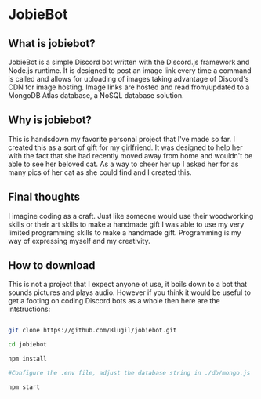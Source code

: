 # JobieBot

## What is jobiebot?

JobieBot is a simple Discord bot written with the Discord.js framework and Node.js runtime. It is designed to post an image link every time a command is called and allows for uploading of images taking advantage of Discord's CDN for image hosting. Image links are hosted and read from/updated to a MongoDB Atlas database, a NoSQL database solution.

## Why is jobiebot?

This is handsdown my favorite personal project that I've made so far. I created this as a sort of gift for my girlfriend. It was designed to help her with the fact that she had recently moved away from home and wouldn't be able to see her beloved cat. As a way to cheer her up I asked her for as many pics of her cat as she could find and I created this.

## Final thoughts

I imagine coding as a craft. Just like someone would use their woodworking skills or their art skills to make a handmade gift I was able to use my very limited programming skills to make a handmade gift. Programming is my way of expressing myself and my creativity.

## How to download

This is not a project that I expect anyone ot use, it boils down to a bot that sounds pictures and plays audio. However if you think it would be useful to get a footing on coding Discord bots as a whole then here are the intstructions:

```Bash

git clone https://github.com/Blugil/jobiebot.git

cd jobiebot

npm install

#Configure the .env file, adjust the database string in ./db/mongo.js

npm start
```
